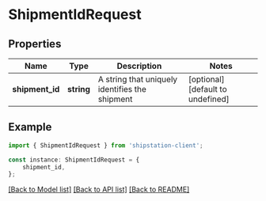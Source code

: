 # ShipmentIdRequest


## Properties

Name | Type | Description | Notes
------------ | ------------- | ------------- | -------------
**shipment_id** | **string** | A string that uniquely identifies the shipment | [optional] [default to undefined]

## Example

```typescript
import { ShipmentIdRequest } from 'shipstation-client';

const instance: ShipmentIdRequest = {
    shipment_id,
};
```

[[Back to Model list]](../README.md#documentation-for-models) [[Back to API list]](../README.md#documentation-for-api-endpoints) [[Back to README]](../README.md)
